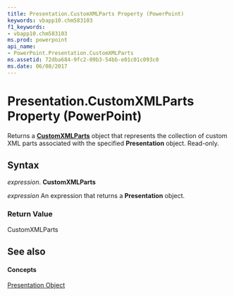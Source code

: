 ```yaml
---
title: Presentation.CustomXMLParts Property (PowerPoint)
keywords: vbapp10.chm583103
f1_keywords:
- vbapp10.chm583103
ms.prod: powerpoint
api_name:
- PowerPoint.Presentation.CustomXMLParts
ms.assetid: 72dba684-9fc2-09b3-54bb-e01c01c093c0
ms.date: 06/08/2017
---
```



# Presentation.CustomXMLParts Property (PowerPoint)

Returns a  **[CustomXMLParts](http://msdn.microsoft.com/library/98c1c58e-a08d-6304-8626-1e6705917da3%28Office.15%29.aspx)** object that represents the collection of custom XML parts associated with the specified **Presentation** object. Read-only.


## Syntax

 _expression_. **CustomXMLParts**

 _expression_ An expression that returns a **Presentation** object.


### Return Value

CustomXMLParts


## See also


#### Concepts


[Presentation Object](PowerPoint.Presentation.md)

